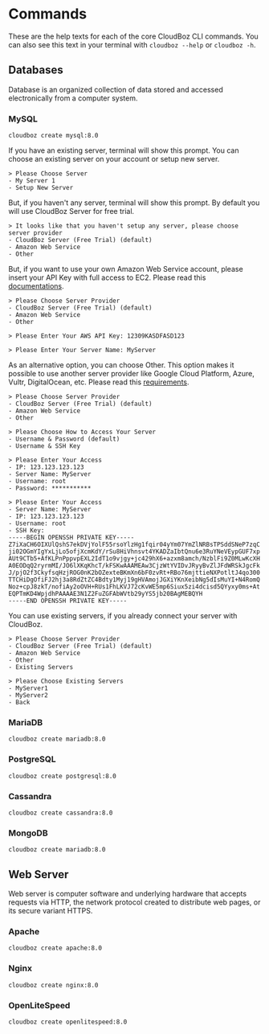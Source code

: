 # Commands

These are the help texts for each of the core CloudBoz CLI commands. You can also see this text in your terminal with `cloudboz --help` or `cloudboz -h`.

## Databases

Database is an organized collection of data stored and accessed electronically from a computer system.

### MySQL

```
cloudboz create mysql:8.0
```

If you have an existing server, terminal will show this prompt. You can choose an existing server on your account or setup new server.

```
> Please Choose Server
- My Server 1
- Setup New Server
```

But, if you haven't any server, terminal will show this prompt. By default you will use CloudBoz Server for free trial.&#x20;

```
> It looks like that you haven't setup any server, please choose server provider
- CloudBoz Server (Free Trial) (default)
- Amazon Web Service
- Other
```

But, if you want to use your own Amazon Web Service account, please insert your API Key with full access to EC2. Please read this [documentations](https://docs.aws.amazon.com/IAM/latest/UserGuide/id\_credentials\_access-keys.html).

```
> Please Choose Server Provider
- CloudBoz Server (Free Trial) (default)
- Amazon Web Service
- Other

> Please Enter Your AWS API Key: 12309KASDFASD123

> Please Enter Your Server Name: MyServer
```

As an alternative option, you can choose Other. This option makes it possible to use another server provider like Google Cloud Platform, Azure, Vultr, DigitalOcean, etc. Please read this [requirements](../requirements.md).

```
> Please Choose Server Provider
- CloudBoz Server (Free Trial) (default)
- Amazon Web Service
- Other

> Please Choose How to Access Your Server
- Username & Password (default)
- Username & SSH Key

> Please Enter Your Access
- IP: 123.123.123.123
- Server Name: MyServer
- Username: root
- Password: ***********

> Please Enter Your Access
- Server Name: MyServer
- IP: 123.123.123.123
- Username: root
- SSH Key:
-----BEGIN OPENSSH PRIVATE KEY-----
Z7iXaCH6OIXUlQshS7ekDVjYolF55rsoYlzHg1fqir04yYm07YmZlNRBsTPSddSNeP7zqC
ji02OGmYIgYxLjLo5ofjXcmKdY/rSu8HiVhnsvt4YKADZaIbtQnu6e3RuYNeVEypGUF7xp
AUt9CTb5+AfKLPnPppvpEXL2IdT1o9vjgy+jc429hX6+azxm8amch/NzblFi9Z0MLwKcXH
A0EODqQ2ryrmMI/JO6lXKqKhcT/kFSKwAAAMEAw3CjzWtYVIDvJRyyBvZlJFdWRSkJgcFk
J/pjO2f3CkyfsqHzjROG0nK2bOZexteBKmXn6bF0zvRt+RBo76mjttieNXPotltJ4qo300
TTCHiDgOfiFJ2hj3a8RdZtZC4Bdty1Myj19gHVAmojJGXiYKnXeibNg5dIsMuYI+N4RomQ
Noz+cpJ8zkT/nofiAy2oOVH+RUs1FhLKVJ72cKvWE5mp6Siux5zi4dcisd5QYyxy0ms+At
EQPTmKD4WpjdhPAAAAE3N1Z2FuZGFAbWVtb29yYS5jb20BAgMEBQYH
-----END OPENSSH PRIVATE KEY-----
```

You can use existing servers, if you already connect your server with CloudBoz.

```
> Please Choose Server Provider
- CloudBoz Server (Free Trial) (default)
- Amazon Web Service
- Other
- Existing Servers

> Please Choose Existing Servers
- MyServer1
- MyServer2
- Back
```

### MariaDB

```
cloudboz create mariadb:8.0
```

### PostgreSQL

```
cloudboz create postgresql:8.0
```

### Cassandra

```
cloudboz create cassandra:8.0
```

### MongoDB

```
cloudboz create mariadb:8.0
```

## Web Server

Web server is computer software and underlying hardware that accepts requests via HTTP, the network protocol created to distribute web pages, or its secure variant HTTPS.

### Apache

```
cloudboz create apache:8.0
```

### Nginx

```
cloudboz create nginx:8.0
```

### OpenLiteSpeed

```
cloudboz create openlitespeed:8.0
```
